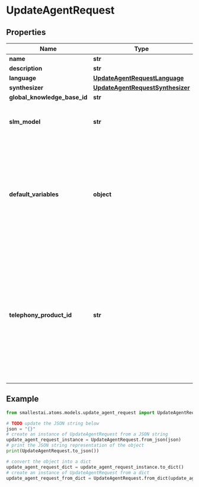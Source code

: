 # UpdateAgentRequest


## Properties

Name | Type | Description | Notes
------------ | ------------- | ------------- | -------------
**name** | **str** |  | [optional] 
**description** | **str** |  | [optional] 
**language** | [**UpdateAgentRequestLanguage**](UpdateAgentRequestLanguage.md) |  | [optional] 
**synthesizer** | [**UpdateAgentRequestSynthesizer**](UpdateAgentRequestSynthesizer.md) |  | [optional] 
**global_knowledge_base_id** | **str** |  | [optional] 
**slm_model** | **str** |  | [optional] [default to 'electron-v1']
**default_variables** | **object** | The default variables to use for the agent. These variables will be used if no variables are provided when initiating a conversation with the agent. | [optional] 
**telephony_product_id** | **str** | The telephony product ID of the agent. This is the product ID of the telephony product that will be used to make the outbound call. You can buy telephone number and assign it to the agent. | [optional] 

## Example

```python
from smallestai.atoms.models.update_agent_request import UpdateAgentRequest

# TODO update the JSON string below
json = "{}"
# create an instance of UpdateAgentRequest from a JSON string
update_agent_request_instance = UpdateAgentRequest.from_json(json)
# print the JSON string representation of the object
print(UpdateAgentRequest.to_json())

# convert the object into a dict
update_agent_request_dict = update_agent_request_instance.to_dict()
# create an instance of UpdateAgentRequest from a dict
update_agent_request_from_dict = UpdateAgentRequest.from_dict(update_agent_request_dict)
```



